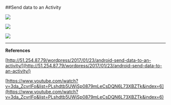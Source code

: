##Send data to an Activity 

![ ](https://raw.githubusercontent.com/mhdr/AndroidSamples/master/001/images/Android%20Emulator%20-%20Nexus_5_API_25%3A5554_001.png  "01")

![ ](https://raw.githubusercontent.com/mhdr/AndroidSamples/master/001/images/Android%20Emulator%20-%20Nexus_5_API_25%3A5554_002.png  "02")

![ ](https://raw.githubusercontent.com/mhdr/AndroidSamples/master/001/images/Android%20Emulator%20-%20Nexus_5_API_25%3A5554_003.png  "03")


***

**References**

[http://51.254.87.79/wordpress/2017/01/23/android-send-data-to-an-activity/](http://51.254.87.79/wordpress/2017/01/23/android-send-data-to-an-activity/) 

[https://www.youtube.com/watch?v=3da_ZcvrlFo&list=PLshdtb5UWjSp0879mLeCsDQN6L73XBZTk&index=6](https://www.youtube.com/watch?v=3da_ZcvrlFo&list=PLshdtb5UWjSp0879mLeCsDQN6L73XBZTk&index=6) 